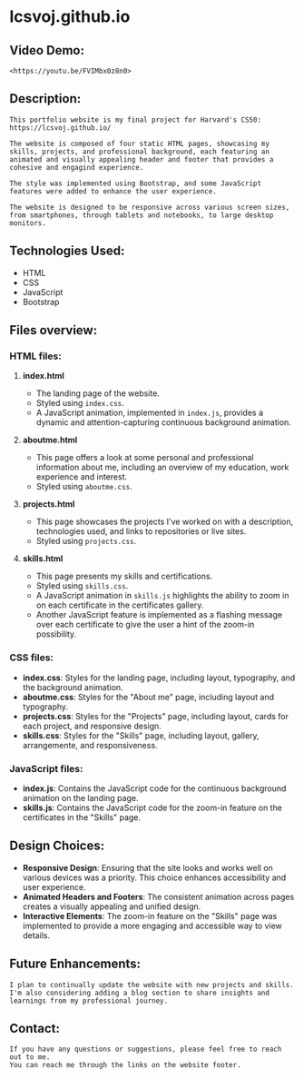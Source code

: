 # lcsvoj.github.io

## Video Demo:
    <https://youtu.be/FVIMbx0z8n0>

## Description:
    This portfolio website is my final project for Harvard's CS50: https://lcsvoj.github.io/

    The website is composed of four static HTML pages, showcasing my skills, projects, and professional background, each featuring an animated and visually appealing header and footer that provides a cohesive and engagind experience.

    The style was implemented using Bootstrap, and some JavaScript features were added to enhance the user experience.

    The website is designed to be responsive across various screen sizes, from smartphones, through tablets and notebooks, to large desktop monitors.

## Technologies Used:
- HTML
- CSS
- JavaScript
- Bootstrap

## Files overview:

### HTML files:

1. **index.html**
    - The landing page of the website.
    - Styled using `index.css`.
    - A JavaScript animation, implemented in `index.js`, provides a dynamic and attention-capturing continuous background animation.

2. **aboutme.html**
    - This page offers a look at some personal and professional information about me, including an overview of my education, work experience and interest.
    - Styled using `aboutme.css`.

3. **projects.html**
    - This page showcases the projects I've worked on with a description, technologies used, and links to repositories or live sites.
    - Styled using `projects.css`.

4. **skills.html**
    - This page presents my skills and certifications.
    - Styled using `skills.css`.
    - A JavaScript animation in `skills.js` highlights the ability to zoom in on each certificate in the certificates gallery.
    - Another JavaScript feature is implemented as a flashing message over each certificate to give the user a hint of the zoom-in possibility.

### CSS files:
- **index.css**: Styles for the landing page, including layout, typography, and the background animation.
- **aboutme.css**: Styles for the "About me" page, including layout and typography.
- **projects.css**: Styles for the "Projects" page, including layout, cards for each project, and responsive design.
- **skills.css**: Styles for the "Skills" page, including layout, gallery, arrangemente, and responsiveness.

### JavaScript files:
- **index.js**: Contains the JavaScript code for the continuous background animation on the landing page.
- **skills.js**: Contains the JavaScript code for the zoom-in feature on the certificates in the "Skills" page.

## Design Choices:
- **Responsive Design**: Ensuring that the site looks and works well on various devices was a priority. This choice enhances accessibility and user experience.
- **Animated Headers and Footers**: The consistent animation across pages creates a visually appealing and unified design.
- **Interactive Elements**: The zoom-in feature on the "Skills" page was implemented to provide a more engaging and accessible way to view details.

## Future Enhancements:
    I plan to continually update the website with new projects and skills.
    I'm also considering adding a blog section to share insights and learnings from my professional journey.

## Contact:
    If you have any questions or suggestions, please feel free to reach out to me.
    You can reach me through the links on the website footer.
